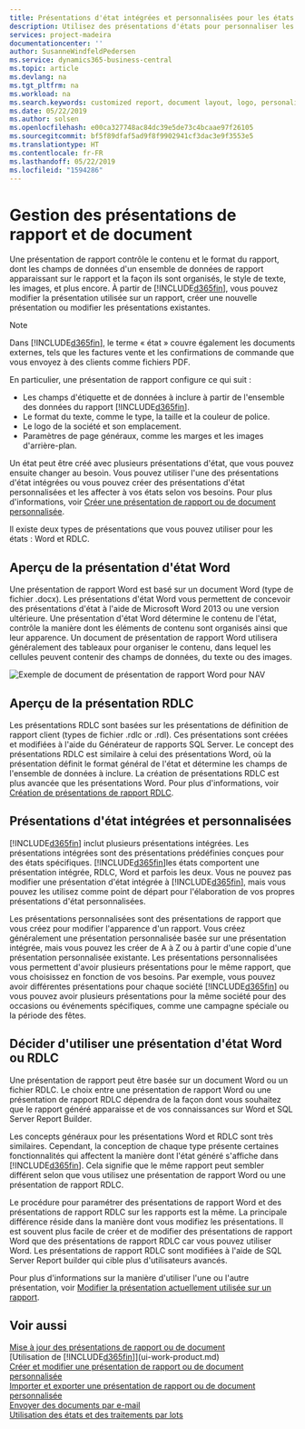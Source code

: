 ```yaml
---
title: Présentations d'état intégrées et personnalisées pour les états et les documents | Microsoft Docs
description: Utilisez des présentations d'états pour personnaliser les documents, par exemple, pour personnaliser la police, le logo, ou la mise en page des fichiers PDF que vous envoyez aux clients.
services: project-madeira
documentationcenter: ''
author: SusanneWindfeldPedersen
ms.service: dynamics365-business-central
ms.topic: article
ms.devlang: na
ms.tgt_pltfrm: na
ms.workload: na
ms.search.keywords: customized report, document layout, logo, personalize
ms.date: 05/22/2019
ms.author: solsen
ms.openlocfilehash: e00ca327748ac84dc39e5de73c4bcaae97f26105
ms.sourcegitcommit: bf5f89dfaf5ad9f8f9902941cf3dac3e9f3553e5
ms.translationtype: HT
ms.contentlocale: fr-FR
ms.lasthandoff: 05/22/2019
ms.locfileid: "1594286"
---
```

# <a name="managing-report-and-document-layouts"></a>Gestion des présentations de rapport et de document
Une présentation de rapport contrôle le contenu et le format du rapport, dont les champs de données d'un ensemble de données de rapport apparaissant sur le rapport et la façon ils sont organisés, le style de texte, les images, et plus encore. À partir de [!INCLUDE[d365fin](includes/d365fin_md.md)], vous pouvez modifier la présentation utilisée sur un rapport, créer une nouvelle présentation ou modifier les présentations existantes.

> [!NOTE]  
>   Dans [!INCLUDE[d365fin](includes/d365fin_md.md)], le terme « état » couvre également les documents externes, tels que les factures vente et les confirmations de commande que vous envoyez à des clients comme fichiers PDF.

En particulier, une présentation de rapport configure ce qui suit :

* Les champs d'étiquette et de données à inclure à partir de l'ensemble des données du rapport [!INCLUDE[d365fin](includes/d365fin_md.md)].
* Le format du texte, comme le type, la taille et la couleur de police.
* Le logo de la société et son emplacement.
* Paramètres de page généraux, comme les marges et les images d'arrière-plan.

Un état peut être créé avec plusieurs présentations d'état, que vous pouvez ensuite changer au besoin. Vous pouvez utiliser l'une des présentations d'état intégrées ou vous pouvez créer des présentations d'état personnalisées et les affecter à vos états selon vos besoins. Pour plus d'informations, voir [Créer une présentation de rapport ou de document personnalisée](ui-how-create-custom-report-layout.md).

Il existe deux types de présentations que vous pouvez utiliser pour les états : Word et RDLC.

## <a name="word-report-layout-overview"></a>Aperçu de la présentation d'état Word
Une présentation de rapport Word est basé sur un document Word (type de fichier .docx). Les présentations d'état Word vous permettent de concevoir des présentations d'état à l'aide de Microsoft Word 2013 ou une version ultérieure. Une présentation d'état Word détermine le contenu de l'état, contrôle la manière dont les éléments de contenu sont organisés ainsi que leur apparence. Un document de présentation de rapport Word utilisera généralement des tableaux pour organiser le contenu, dans lequel les cellules peuvent contenir des champs de données, du texte ou des images.

 ![Exemple de document de présentation de rapport Word pour NAV](media/nav_wordreportlayout_edit_in_word_example.png "NAV_WordReportLayout_Edit_In_Word_Example")  

## <a name="rdlc-layout-overview"></a>Aperçu de la présentation RDLC
Les présentations RDLC sont basées sur les présentations de définition de rapport client (types de fichier .rdlc or .rdl). Ces présentations sont créées et modifiées à l'aide du Générateur de rapports SQL Server. Le concept des présentations RDLC est similaire à celui des présentations Word, où la présentation définit le format général de l'état et détermine les champs de l'ensemble de données à inclure. La création de présentations RDLC est plus avancée que les présentations Word. Pour plus d'informations, voir [Création de présentations de rapport RDLC](/dynamics-nav/Designing-RDLC-Report-Layouts).

## <a name="built-in-and-custom-report-layouts"></a>Présentations d'état intégrées et personnalisées
[!INCLUDE[d365fin](includes/d365fin_md.md)] inclut plusieurs présentations intégrées. Les présentations intégrées sont des présentations prédéfinies conçues pour des états spécifiques. [!INCLUDE[d365fin](includes/d365fin_md.md)]les états comportent une présentation intégrée, RDLC, Word et parfois les deux. Vous ne pouvez pas modifier une présentation d'état intégrée à [!INCLUDE[d365fin](includes/d365fin_md.md)], mais vous pouvez les utilisez comme point de départ pour l'élaboration de vos propres présentations d'état personnalisées.

Les présentations personnalisées sont des présentations de rapport que vous créez pour modifier l'apparence d'un rapport. Vous créez généralement une présentation personnalisée basée sur une présentation intégrée, mais vous pouvez les créer de A à Z ou à partir d'une copie d'une présentation personnalisée existante. Les présentations personnalisées vous permettent d'avoir plusieurs présentations pour le même rapport, que vous choisissez en fonction de vos besoins. Par exemple, vous pouvez avoir différentes présentations pour chaque société [!INCLUDE[d365fin](includes/d365fin_md.md)] ou vous pouvez avoir plusieurs présentations pour la même société pour des occasions ou événements spécifiques, comme une campagne spéciale ou la période des fêtes.

## <a name="deciding-whether-to-use-a-word-or-rdlc-report-layout"></a>Décider d'utiliser une présentation d'état Word ou RDLC
Une présentation de rapport peut être basée sur un document Word ou un fichier RDLC. Le choix entre une présentation de rapport Word ou une présentation de rapport RDLC dépendra de la façon dont vous souhaitez que le rapport généré apparaisse et de vos connaissances sur Word et SQL Server Report Builder.

Les concepts généraux pour les présentations Word et RDLC sont très similaires. Cependant, la conception de chaque type présente certaines fonctionnalités qui affectent la manière dont l'état généré s'affiche dans [!INCLUDE[d365fin](includes/d365fin_md.md)]. Cela signifie que le même rapport peut sembler différent selon que vous utilisez une présentation de rapport Word ou une présentation de rapport RDLC.

Le procédure pour paramétrer des présentations de rapport Word et des présentations de rapport RDLC sur les rapports est la même. La principale différence réside dans la manière dont vous modifiez les présentations. Il est souvent plus facile de créer et de modifier des présentations de rapport Word que des présentations de rapport RDLC car vous pouvez utiliser Word. Les présentations de rapport RDLC sont modifiées à l'aide de SQL Server Report builder qui cible plus d'utilisateurs avancés.

Pour plus d'informations sur la manière d'utiliser l'une ou l'autre présentation, voir [Modifier la présentation actuellement utilisée sur un rapport](ui-how-change-layout-currently-used-report.md).

## <a name="see-also"></a>Voir aussi
[Mise à jour des présentations de rapport ou de document](ui-update-report-layouts.md)  
[Utilisation de [!INCLUDE[d365fin](includes/d365fin_md.md)]](ui-work-product.md)  
[Créer et modifier une présentation de rapport ou de document personnalisée](ui-how-create-custom-report-layout.md)  
[Importer et exporter une présentation de rapport ou de document personnalisée](ui-how-import-and-export-report-layout.md)  
[Envoyer des documents par e-mail](ui-how-send-documents-email.md)  
[Utilisation des états et des traitements par lots](ui-work-report.md)  

